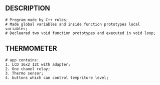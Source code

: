 ## DESCRIPTION
	# Program made by C++ rules;
	# Made global variables and inside function prototypes local variables;
	# Decleared two void function prototypes and executed in void loop;

## THERMOMETER 
	# app contains:
	1. LCD 16x2 I2C with adapter;
	2. One chanel relay;
	3. Thermo sensor;
	4. buttons which can control tempriture level;